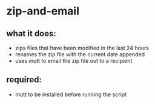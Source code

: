 # zip-and-email

## what it does:

* zips files that have been modified in the last 24 hours 
* renames the zip file with the current date appended
* uses mutt to email the zip file out to a recipient 

## required:

* mutt to be installed before running the script
